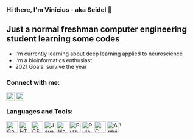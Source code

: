 ### Hi there, I'm Vinícius - aka Seidel 👋


## Just a normal freshman computer engineering student learning some codes

- I’m currently learning about deep learning applied to neuroscience
- I’m a bioinformatics enthusiast
- 2021 Goals: survive the year


### Connect with me:

[<img align="left" alt="codeSTACKr | LinkedIn" width="22px" src="https://cdn.jsdelivr.net/npm/simple-icons@v3/icons/linkedin.svg" />][linkedin]
[<img align="left" alt="codeSTACKr | Instagram" width="22px" src="https://cdn.jsdelivr.net/npm/simple-icons@v3/icons/instagram.svg" />][instagram]

<br />

### Languages and Tools:

<img align="left" alt="Google Colab" height="30px" src="https://img.shields.io/badge/Colab-F9AB00?style=for-the-badge&logo=googlecolab&color=525252" />
<img align="left" alt="HTML5" height="30px" src="https://img.shields.io/badge/HTML5-E34F26?style=for-the-badge&logo=html5&logoColor=white" />
<img align="left" alt="CSS3" height="30px" src="https://img.shields.io/badge/CSS3-1572B6?style=for-the-badge&logo=css3&logoColor=white" />
<img align="left" alt="JavaScript" height="30px" src="https://img.shields.io/badge/JavaScript-F7DF1E?style=for-the-badge&logo=javascript&logoColor=black" /> \

<img align="left" alt="MongoDB" height="30px" src="https://img.shields.io/badge/MongoDB-4EA94B?style=for-the-badge&logo=mongodb&logoColor=white" />
<img align="left" alt="Python" height="30px" src="https://img.shields.io/badge/Python-3776AB?style=for-the-badge&logo=python&logoColor=white" />
<img align="left" alt="Pytorch" height="30px" src="https://img.shields.io/badge/PyTorch-EE4C2C?style=for-the-badge&logo=PyTorch&logoColor=white" />
<img align="left" alt="C" height="30px" src="https://img.shields.io/badge/C-00599C?style=for-the-badge&logo=c&logoColor=white" />
<img align="left" alt="Arduino" height="30px" src="https://img.shields.io/badge/Arduino-00979D?style=for-the-badge&logo=Arduino&logoColor=white" />




[instagram]: https://www.instagram.com/vinicius.seidel/?hl=en
[linkedin]: https://www.linkedin.com/in/vin%C3%ADcius-seidel-aa9b0920a/
